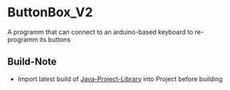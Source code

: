 # ButtonBox_V2
A programm that can connect to an arduino-based keyboard to re-programm its buttons

## Build-Note
* Import latest build of [Java-Project-Library](https://github.com/realPaulsen/Java-Project-Library) into Project before building
